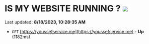 # IS MY WEBSITE RUNNING ? [![](https://img.shields.io/static/v1?label=Sponsor&message=%E2%9D%A4&logo=GitHub&color=%23fe8e86)](https://github.com/sponsors/<username>)

Last updated: **8/18/2023, 10:28:35 AM**

- `GET` [https://youssefservice.me](https://youssefservice.me) - **Up** (1182ms)
